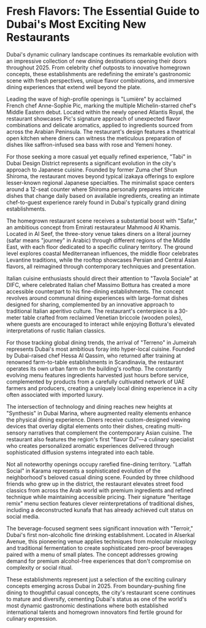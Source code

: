 # Fresh Flavors: The Essential Guide to Dubai's Most Exciting New Restaurants

Dubai's dynamic culinary landscape continues its remarkable evolution with an impressive collection of new dining destinations opening their doors throughout 2025. From celebrity chef outposts to innovative homegrown concepts, these establishments are redefining the emirate's gastronomic scene with fresh perspectives, unique flavor combinations, and immersive dining experiences that extend well beyond the plate.

Leading the wave of high-profile openings is "Lumière" by acclaimed French chef Anne-Sophie Pic, marking the multiple Michelin-starred chef's Middle Eastern debut. Located within the newly opened Atlantis Royal, the restaurant showcases Pic's signature approach of unexpected flavor combinations and delicate aromatics, applied to ingredients sourced from across the Arabian Peninsula. The restaurant's design features a theatrical open kitchen where diners can witness the meticulous preparation of dishes like saffron-infused sea bass with rose and Yemeni honey.

For those seeking a more casual yet equally refined experience, "Tabi" in Dubai Design District represents a significant evolution in the city's approach to Japanese cuisine. Founded by former Zuma chef Shun Shiroma, the restaurant moves beyond typical izakaya offerings to explore lesser-known regional Japanese specialties. The minimalist space centers around a 12-seat counter where Shiroma personally prepares intricate dishes that change daily based on available ingredients, creating an intimate chef-to-guest experience rarely found in Dubai's typically grand dining establishments.

The homegrown restaurant scene receives a substantial boost with "Safar," an ambitious concept from Emirati restaurateur Mahmood Al Khamis. Located in Al Seef, the three-story venue takes diners on a literal journey (safar means "journey" in Arabic) through different regions of the Middle East, with each floor dedicated to a specific culinary territory. The ground level explores coastal Mediterranean influences, the middle floor celebrates Levantine traditions, while the rooftop showcases Persian and Central Asian flavors, all reimagined through contemporary techniques and presentation.

Italian cuisine enthusiasts should direct their attention to "Tavola Sociale" at DIFC, where celebrated Italian chef Massimo Bottura has created a more accessible counterpart to his fine-dining establishments. The concept revolves around communal dining experiences with large-format dishes designed for sharing, complemented by an innovative approach to traditional Italian aperitivo culture. The restaurant's centerpiece is a 30-meter table crafted from reclaimed Venetian briccole (wooden poles), where guests are encouraged to interact while enjoying Bottura's elevated interpretations of rustic Italian classics.

For those tracking global dining trends, the arrival of "Terreno" in Jumeirah represents Dubai's most ambitious foray into hyper-local cuisine. Founded by Dubai-raised chef Hessa Al Qassim, who returned after training at renowned farm-to-table establishments in Scandinavia, the restaurant operates its own urban farm on the building's rooftop. The constantly evolving menu features ingredients harvested just hours before service, complemented by products from a carefully cultivated network of UAE farmers and producers, creating a uniquely local dining experience in a city often associated with imported luxury.

The intersection of technology and dining reaches new heights at "Synthesis" in Dubai Marina, where augmented reality elements enhance the physical dining experience. Diners receive custom-designed viewing devices that overlay digital elements onto their dishes, creating multi-sensory narratives that complement the contemporary Asian cuisine. The restaurant also features the region's first "flavor DJ"—a culinary specialist who creates personalized aromatic experiences delivered through sophisticated diffusion systems integrated into each table.

Not all noteworthy openings occupy rarefied fine-dining territory. "Laffah Social" in Karama represents a sophisticated evolution of the neighborhood's beloved casual dining scene. Founded by three childhood friends who grew up in the district, the restaurant elevates street food classics from across the Arab world with premium ingredients and refined technique while maintaining accessible pricing. Their signature "heritage remix" menu section features clever reinterpretations of traditional dishes, including a deconstructed kunafa that has already achieved cult status on social media.

The beverage-focused segment sees significant innovation with "Terroir," Dubai's first non-alcoholic fine drinking establishment. Located in Alserkal Avenue, this pioneering venue applies techniques from molecular mixology and traditional fermentation to create sophisticated zero-proof beverages paired with a menu of small plates. The concept addresses growing demand for premium alcohol-free experiences that don't compromise on complexity or social ritual.

These establishments represent just a selection of the exciting culinary concepts emerging across Dubai in 2025. From boundary-pushing fine dining to thoughtful casual concepts, the city's restaurant scene continues to mature and diversify, cementing Dubai's status as one of the world's most dynamic gastronomic destinations where both established international talents and homegrown innovators find fertile ground for culinary expression.

